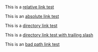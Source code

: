 This is a [relative link test](../articles/Test.md)

This is an [absolute link test](/link-tests/articles/Test.md)

This is a [directory link test](../articles)

This is a [directory link test with trailing slash](../articles/)

This is an [bad path link test](articles/Test.md)
